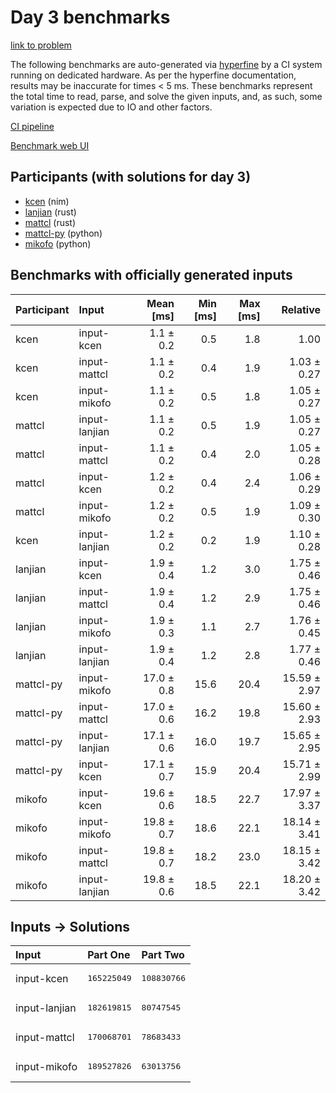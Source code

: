 # Day 3 benchmarks

[link to problem](https://adventofcode.com/2024/day/3)

The following benchmarks are auto-generated via
[hyperfine](https://github.com/sharkdp/hyperfine) by a CI system running on
dedicated hardware. As per the hyperfine documentation, results may be
inaccurate for times < 5 ms. These benchmarks represent the total time to read,
parse, and solve the given inputs, and, as such, some variation is expected due
to IO and other factors.

[CI pipeline](http://ci.papercode.net:8080/teams/main/pipelines/aoc2024)

[Benchmark web UI](https://aoc.ancalagon.black)


## Participants (with solutions for day 3)

- [kcen](https://github.com/kcen/aoc2024) (nim)
- [lanjian](https://github.com/lanjian/aoc-2024) (rust)
- [mattcl](https://github.com/mattcl/aoc2024) (rust)
- [mattcl-py](https://github.com/mattcl/aoc2024-py) (python)
- [mikofo](https://github.com/mikofo/aoc2024) (python)


## Benchmarks with officially generated inputs

| Participant | Input | Mean [ms] | Min [ms] | Max [ms] | Relative |
|:---|:---|---:|---:|---:|---:|
| kcen | input-kcen | 1.1 ± 0.2 | 0.5 | 1.8 | 1.00 |
| kcen | input-mattcl | 1.1 ± 0.2 | 0.4 | 1.9 | 1.03 ± 0.27 |
| kcen | input-mikofo | 1.1 ± 0.2 | 0.5 | 1.8 | 1.05 ± 0.27 |
| mattcl | input-lanjian | 1.1 ± 0.2 | 0.5 | 1.9 | 1.05 ± 0.27 |
| mattcl | input-mattcl | 1.1 ± 0.2 | 0.4 | 2.0 | 1.05 ± 0.28 |
| mattcl | input-kcen | 1.2 ± 0.2 | 0.4 | 2.4 | 1.06 ± 0.29 |
| mattcl | input-mikofo | 1.2 ± 0.2 | 0.5 | 1.9 | 1.09 ± 0.30 |
| kcen | input-lanjian | 1.2 ± 0.2 | 0.2 | 1.9 | 1.10 ± 0.28 |
| lanjian | input-kcen | 1.9 ± 0.4 | 1.2 | 3.0 | 1.75 ± 0.46 |
| lanjian | input-mattcl | 1.9 ± 0.4 | 1.2 | 2.9 | 1.75 ± 0.46 |
| lanjian | input-mikofo | 1.9 ± 0.3 | 1.1 | 2.7 | 1.76 ± 0.45 |
| lanjian | input-lanjian | 1.9 ± 0.4 | 1.2 | 2.8 | 1.77 ± 0.46 |
| mattcl-py | input-mikofo | 17.0 ± 0.8 | 15.6 | 20.4 | 15.59 ± 2.97 |
| mattcl-py | input-mattcl | 17.0 ± 0.6 | 16.2 | 19.8 | 15.60 ± 2.93 |
| mattcl-py | input-lanjian | 17.1 ± 0.6 | 16.0 | 19.7 | 15.65 ± 2.95 |
| mattcl-py | input-kcen | 17.1 ± 0.7 | 15.9 | 20.4 | 15.71 ± 2.99 |
| mikofo | input-kcen | 19.6 ± 0.6 | 18.5 | 22.7 | 17.97 ± 3.37 |
| mikofo | input-mikofo | 19.8 ± 0.7 | 18.6 | 22.1 | 18.14 ± 3.41 |
| mikofo | input-mattcl | 19.8 ± 0.7 | 18.2 | 23.0 | 18.15 ± 3.42 |
| mikofo | input-lanjian | 19.8 ± 0.6 | 18.5 | 22.1 | 18.20 ± 3.42 |


## Inputs -> Solutions

| Input | Part One | Part Two |
|:---|:---|:---|
|input-kcen|<pre>165225049</pre>|<pre>108830766</pre>|
|input-lanjian|<pre>182619815</pre>|<pre>80747545</pre>|
|input-mattcl|<pre>170068701</pre>|<pre>78683433</pre>|
|input-mikofo|<pre>189527826</pre>|<pre>63013756</pre>|
